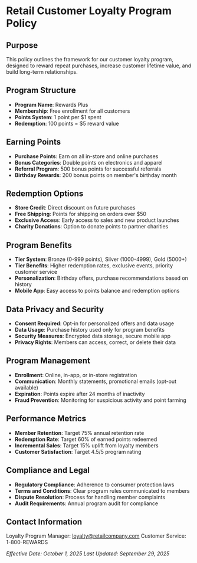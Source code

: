 # Retail Customer Loyalty Program Policy

## Purpose
This policy outlines the framework for our customer loyalty program, designed to reward repeat purchases, increase customer lifetime value, and build long-term relationships.

## Program Structure
- **Program Name**: Rewards Plus
- **Membership**: Free enrollment for all customers
- **Points System**: 1 point per $1 spent
- **Redemption**: 100 points = $5 reward value

## Earning Points
- **Purchase Points**: Earn on all in-store and online purchases
- **Bonus Categories**: Double points on electronics and apparel
- **Referral Program**: 500 bonus points for successful referrals
- **Birthday Rewards**: 200 bonus points on member's birthday month

## Redemption Options
- **Store Credit**: Direct discount on future purchases
- **Free Shipping**: Points for shipping on orders over $50
- **Exclusive Access**: Early access to sales and new product launches
- **Charity Donations**: Option to donate points to partner charities

## Program Benefits
- **Tier System**: Bronze (0-999 points), Silver (1000-4999), Gold (5000+)
- **Tier Benefits**: Higher redemption rates, exclusive events, priority customer service
- **Personalization**: Birthday offers, purchase recommendations based on history
- **Mobile App**: Easy access to points balance and redemption options

## Data Privacy and Security
- **Consent Required**: Opt-in for personalized offers and data usage
- **Data Usage**: Purchase history used only for program benefits
- **Security Measures**: Encrypted data storage, secure mobile app
- **Privacy Rights**: Members can access, correct, or delete their data

## Program Management
- **Enrollment**: Online, in-app, or in-store registration
- **Communication**: Monthly statements, promotional emails (opt-out available)
- **Expiration**: Points expire after 24 months of inactivity
- **Fraud Prevention**: Monitoring for suspicious activity and point farming

## Performance Metrics
- **Member Retention**: Target 75% annual retention rate
- **Redemption Rate**: Target 60% of earned points redeemed
- **Incremental Sales**: Target 15% uplift from loyalty members
- **Customer Satisfaction**: Target 4.5/5 program rating

## Compliance and Legal
- **Regulatory Compliance**: Adherence to consumer protection laws
- **Terms and Conditions**: Clear program rules communicated to members
- **Dispute Resolution**: Process for handling member complaints
- **Audit Requirements**: Annual program audit for compliance

## Contact Information
Loyalty Program Manager: loyalty@retailcompany.com
Customer Service: 1-800-REWARDS

*Effective Date: October 1, 2025*
*Last Updated: September 29, 2025*
